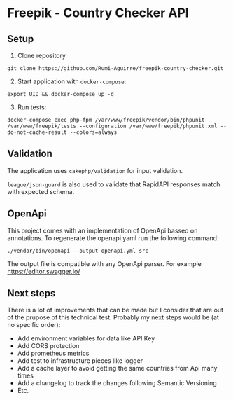# Freepik - Country Checker API
## Setup
1. Clone repository
```
git clone https://github.com/Rumi-Aguirre/freepik-country-checker.git
```

2. Start application with `docker-compose`:
```
export UID && docker-compose up -d
```

3. Run tests:
```
docker-compose exec php-fpm /var/www/freepik/vendor/bin/phpunit /var/www/freepik/tests --configuration /var/www/freepik/phpunit.xml --do-not-cache-result --colors=always
```

## Validation
The application uses `cakephp/validation` for input validation.

`league/json-guard` is also used to validate that RapidAPI responses match with expected schema.

## OpenApi
This project comes with an implementation of OpenApi bassed on annotations. To regenerate the openapi.yaml run the following command:
```
./vendor/bin/openapi --output openapi.yml src
```

The output file is compatible with any OpenApi parser. For example https://editor.swagger.io/

## Next steps
There is a lot of improvements that can be made but I consider that are out of the prupose of this technical test. Probably my next steps would be (at no specific order):

- Add environment variables for data like API Key
- Add CORS protection
- Add prometheus metrics
- Add test to infrastructure pieces like logger
- Add a cache layer to avoid getting the same countries from Api many times
- Add a changelog to track the changes following Semantic Versioning
- Etc. 